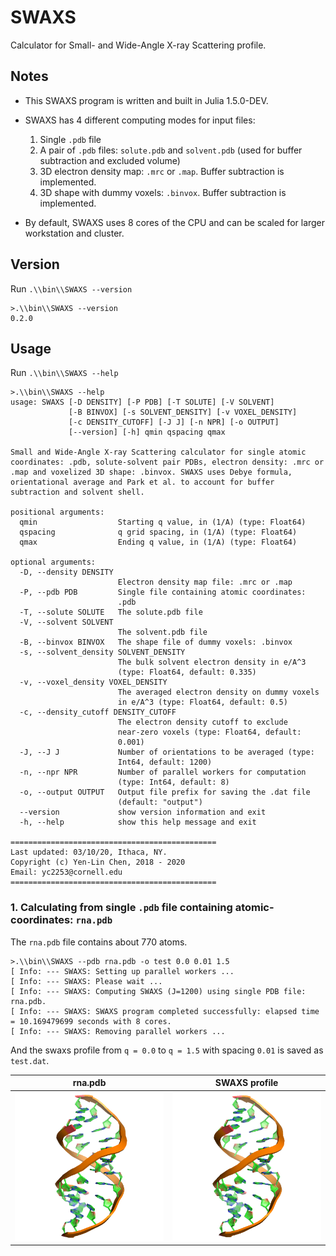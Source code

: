 # SWAXS
Calculator for Small- and Wide-Angle X-ray Scattering profile.


## Notes

* This SWAXS program is written and built in Julia 1.5.0-DEV.
* SWAXS has 4 different computing modes for input files:

  1. Single `.pdb` file
  2. A pair of `.pdb` files: `solute.pdb` and `solvent.pdb` (used for buffer subtraction and excluded volume)
  3. 3D electron density map: `.mrc` or `.map`. Buffer subtraction is implemented.
  4. 3D shape with dummy voxels: `.binvox`. Buffer subtraction is implemented.

* By default, SWAXS uses 8 cores of the CPU and can be scaled for larger workstation and cluster.


## Version

Run `.\\bin\\SWAXS --version`

```
>.\\bin\\SWAXS --version
0.2.0
```

## Usage

Run `.\\bin\\SWAXS --help`

```
>.\\bin\\SWAXS --help
usage: SWAXS [-D DENSITY] [-P PDB] [-T SOLUTE] [-V SOLVENT]
             [-B BINVOX] [-s SOLVENT_DENSITY] [-v VOXEL_DENSITY]
             [-c DENSITY_CUTOFF] [-J J] [-n NPR] [-o OUTPUT]
             [--version] [-h] qmin qspacing qmax

Small and Wide-Angle X-ray Scattering calculator for single atomic
coordinates: .pdb, solute-solvent pair PDBs, electron density: .mrc or
.map and voxelized 3D shape: .binvox. SWAXS uses Debye formula,
orientational average and Park et al. to account for buffer
subtraction and solvent shell.

positional arguments:
  qmin                  Starting q value, in (1/A) (type: Float64)
  qspacing              q grid spacing, in (1/A) (type: Float64)
  qmax                  Ending q value, in (1/A) (type: Float64)

optional arguments:
  -D, --density DENSITY
                        Electron density map file: .mrc or .map
  -P, --pdb PDB         Single file containing atomic coordinates:
                        .pdb
  -T, --solute SOLUTE   The solute.pdb file
  -V, --solvent SOLVENT
                        The solvent.pdb file
  -B, --binvox BINVOX   The shape file of dummy voxels: .binvox
  -s, --solvent_density SOLVENT_DENSITY
                        The bulk solvent electron density in e/A^3
                        (type: Float64, default: 0.335)
  -v, --voxel_density VOXEL_DENSITY
                        The averaged electron density on dummy voxels
                        in e/A^3 (type: Float64, default: 0.5)
  -c, --density_cutoff DENSITY_CUTOFF
                        The electron density cutoff to exclude
                        near-zero voxels (type: Float64, default:
                        0.001)
  -J, --J J             Number of orientations to be averaged (type:
                        Int64, default: 1200)
  -n, --npr NPR         Number of parallel workers for computation
                        (type: Int64, default: 8)
  -o, --output OUTPUT   Output file prefix for saving the .dat file
                        (default: "output")
  --version             show version information and exit
  -h, --help            show this help message and exit

==============================================
Last updated: 03/10/20, Ithaca, NY.
Copyright (c) Yen-Lin Chen, 2018 - 2020
Email: yc2253@cornell.edu
==============================================
```


### 1. Calculating from single `.pdb` file containing atomic-coordinates: `rna.pdb`

   The `rna.pdb` file contains about 770 atoms.

```
>.\\bin\\SWAXS --pdb rna.pdb -o test 0.0 0.01 1.5
[ Info: --- SWAXS: Setting up parallel workers ...
[ Info: --- SWAXS: Please wait ...
[ Info: --- SWAXS: Computing SWAXS (J=1200) using single PDB file: rna.pdb.
[ Info: --- SWAXS: SWAXS program completed successfully: elapsed time = 10.169479699 seconds with 8 cores.
[ Info: --- SWAXS: Removing parallel workers ...
```

   And the swaxs profile from `q = 0.0` to `q = 1.5` with spacing `0.01` is saved as `test.dat`.

rna.pdb                    |  SWAXS profile
:-------------------------:|:-------------------------:
![](rna.png)               |  ![](rna.png)
